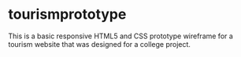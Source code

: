 # tourismprototype
This is a basic responsive HTML5 and CSS prototype wireframe for a tourism website that was designed for a college project.
